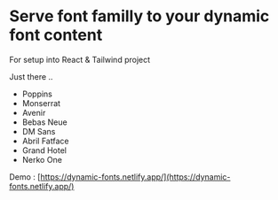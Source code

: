 # Serve font familly to your dynamic font content
For setup into React & Tailwind project

Just there ..
- Poppins
- Monserrat
- Avenir
- Bebas Neue
- DM Sans
- Abril Fatface
- Grand Hotel
- Nerko One

Demo : [https://dynamic-fonts.netlify.app/](https://dynamic-fonts.netlify.app/)

